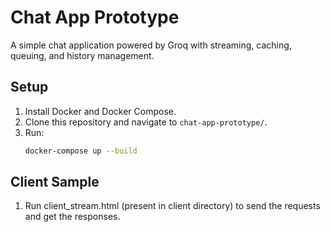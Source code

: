 # Chat App Prototype

A simple chat application powered by Groq with streaming, caching, queuing, and history management.

## Setup
1. Install Docker and Docker Compose.
2. Clone this repository and navigate to `chat-app-prototype/`.
3. Run:
   ```bash
   docker-compose up --build

## Client Sample
1. Run client_stream.html (present in client directory) to send the requests and get the responses.